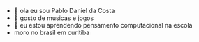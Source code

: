 - 👋 ola eu sou Pablo Daniel da Costa
- 👀 gosto de musicas e jogos
- 🌱 eu estou aprendendo pensamento computacional na escola
- moro no brasil em curitiba

<!---
moto-moto2/moto-moto2 is a ✨ special ✨ repository because its `README.md` (this file) appears on your GitHub profile.
You can click the Preview link to take a look at your changes.
--->
